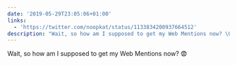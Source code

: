```yaml
---
date: '2019-05-29T23:05:06+01:00'
links:
  - 'https://twitter.com/noopkat/status/1133834200937664512'
description: "Wait, so how am I supposed to get my Web Mentions now? \U0001F628 "
---
```

Wait, so how am I supposed to get my Web Mentions now? 😨 
